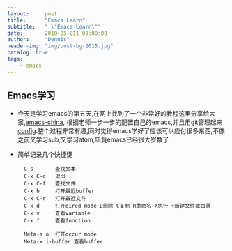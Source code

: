 ```yaml
---
layout:     post
title:      "Emacs Learn"
subtitle:   " \"Emacs Learn\""
date:       2018-05-011 09:00:00
author:     "Dennis"
header-img: "img/post-bg-2015.jpg"
catalog: true
tags:
    - emacs
---
```


## Emacs学习

- 今天是学习emacs的第五天,在网上找到了一个非常好的教程这里分享给大家,[emacs-china][1],
根据老师一步一步的配置自己的emacs,并且用git管理起来[config][2].整个过程非常有趣,同时觉得emacs学好了应该可以应付很多东西,不像之前又学习sub,又学习atom,毕竟emacs已经很大岁数了

- 简单记录几个快捷键  

        C-s       查找文本
        C-x C-c   退出
        C-x C-f   查找文件
        C-x b     打开最近buffer
        C-x C-r   打开最近文件
        C-x d     打开dired mode D删除 C复制 R重命名 X执行 +新建文件或目录
        C-x v     查看variable
        C-x f     查看function
        
        Meta-s o  打开occur mode
        Meta-x i-buffer 查看buffer
        
        











[1]:http://book.emacs-china.org/
[2]:https://github.com/dennissky/emacs.git